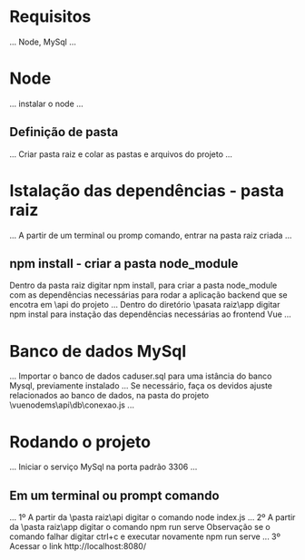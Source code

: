# Requisitos
...
Node, MySql
...

# Node
...
instalar o node
...
 ## Definição de pasta
...
Criar pasta raiz e colar as pastas e arquivos do projeto
...
# Istalação das dependências - pasta raiz
...
A partir de um terminal ou promp comando, entrar na pasta raiz criada
...
## npm install - criar a pasta node_module 
Dentro da pasta raiz digitar npm install, para criar a pasta node_module com as dependências necessárias para rodar a aplicação backend que se encotra em \api do projeto 
...
Dentro do diretório \pasata raiz\app digitar npm instal para instação das dependências necessárias ao frontend Vue
...
# Banco de dados MySql
...
Importar o banco de dados caduser.sql para uma istância do banco Mysql, previamente
instalado
...
Se necessário, faça os devidos ajuste relacionados ao banco de dados, na pasta do projeto
\vuenodems\api\db\conexao.js
...
# Rodando o projeto
...
Iniciar o serviço MySql na porta padrão 3306
...
## Em um terminal ou prompt comando
...
1º A partir da \pasta raiz\api digitar o comando node index.js
...
2º A partir da \pasta raiz\app digitar o comando npm run serve
Observação se o comando falhar digitar ctrl+c e executar novamente npm run serve
...
3º Acessar o link http://localhost:8080/
